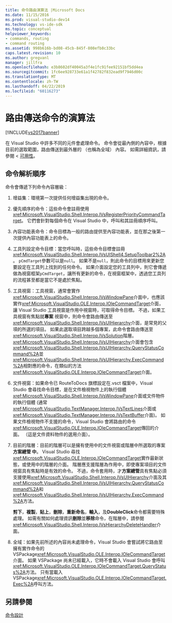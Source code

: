 ```yaml
---
title: 命令路由演算法 |Microsoft Docs
ms.date: 11/15/2016
ms.prod: visual-studio-dev14
ms.technology: vs-ide-sdk
ms.topic: conceptual
helpviewer_keywords:
- commands, routing
- command routing
ms.assetid: 998b616b-bd08-45cb-845f-808efb8c33bc
caps.latest.revision: 10
ms.author: gregvanl
manager: jillfra
ms.openlocfilehash: e3b8602df40045a3f4e1fc91fee92151bf5dd4ea
ms.sourcegitcommit: 1fc6ee928733e61a1f42782f832ead9f7946d00c
ms.translationtype: MT
ms.contentlocale: zh-TW
ms.lasthandoff: 04/22/2019
ms.locfileid: "60116273"
---
```

# <a name="command-routing-algorithm"></a>路由傳送命令的演算法
[!INCLUDE[vs2017banner](../../includes/vs2017banner.md)]

在 Visual Studio 中許多不同的元件會處理命令。 命令會從最內側的內容中，根據目前的選取範圍，路由傳送到最外層的 （也稱為全域） 內容。 如需詳細資訊，請參閱 <<c0> [ 可用性](../../extensibility/internals/command-availability.md)。  
  
## <a name="order-of-command-resolution"></a>命令解析順序  
 命令會傳遞下列命令內容層級：  
  
1. 增益集：環境第一次提供任何增益集出現的命令。  
  
2. 優先順序的命令：這些命令會註冊使用<xref:Microsoft.VisualStudio.Shell.Interop.IVsRegisterPriorityCommandTarget>。 它們會針對每個命令在 Visual Studio 中，呼叫和其註冊順序呼叫。  
  
3. 內容功能表命令：命令目標為一般的路由提供至內容功能表，並在那之後第一次提供內容功能表上的命令。  
  
4. 工具列設定命令目標：當您呼叫時，這些命令目標會註冊<xref:Microsoft.VisualStudio.Shell.Interop.IVsUIShell4.SetupToolbar2%2A>。 `pCmdTarget`參數可以是`null`。 如果不是`null`，則此命令的目標用來更新您要設定在工具列上找到的任何命令。 如果介面設定您的工具列中，則它會傳遞做為視窗框架`pCmdTarget`，讓所有更新的命令，在視窗框架中，透過您工具列的流程甚至都是當它不是處於焦點。  
  
5. 工具視窗：工具視窗，通常會實作<xref:Microsoft.VisualStudio.Shell.Interop.IVsWindowPane>介面中，也應該實作<xref:Microsoft.VisualStudio.OLE.Interop.IOleCommandTarget>介面，讓 Visual Studio 工具視窗是作用中視窗時，可取得命令目標。 不過，如果工具視窗有焦點就**專案** 視窗中，則命令會路由傳送至<xref:Microsoft.VisualStudio.Shell.Interop.IVsUIHierarchy>介面，是常見的父項的所選的項目。 如果此選取項目跨越多個專案，此命令會路由傳送至<xref:Microsoft.VisualStudio.Shell.Interop.IVsSolution>階層。 <xref:Microsoft.VisualStudio.Shell.Interop.IVsUIHierarchy>介面會包含<xref:Microsoft.VisualStudio.Shell.Interop.IVsUIHierarchy.QueryStatusCommand%2A>並<xref:Microsoft.VisualStudio.Shell.Interop.IVsUIHierarchy.ExecCommand%2A>相對應的命令，在類似的方法<xref:Microsoft.VisualStudio.OLE.Interop.IOleCommandTarget>介面。  
  
6. 文件視窗：如果命令已 RouteToDocs 旗標設定在.vsct 檔案中，Visual Studio 會尋找命令目標，是在文件檢視物件上的執行個體<xref:Microsoft.VisualStudio.Shell.Interop.IVsWindowPane>介面或文件物件的執行個體 (通常<xref:Microsoft.VisualStudio.TextManager.Interop.IVsTextLines>介面或<xref:Microsoft.VisualStudio.TextManager.Interop.IVsTextBuffer>介面)。 如果文件檢視物件不支援的命令，Visual Studio 會將路由的命令<xref:Microsoft.VisualStudio.OLE.Interop.IOleCommandTarget>傳回的介面。 （這是文件資料物件的選用介面）。  
  
7. 目前的階層：目前的階層可以是擁有使用中的文件視窗或階層中所選取的專案**方案總管 中**。 Visual Studio 尋找<xref:Microsoft.VisualStudio.OLE.Interop.IOleCommandTarget>實作最新狀態，或使用中的階層的介面。 階層應支援階層為作用中，即使專案項目的文件視窗具有焦點時是有效的命令。 不過，命令套用時，才**方案總管**具有焦點必須支援使用<xref:Microsoft.VisualStudio.Shell.Interop.IVsUIHierarchy>介面及其<xref:Microsoft.VisualStudio.Shell.Interop.IVsUIHierarchy.QueryStatusCommand%2A>和<xref:Microsoft.VisualStudio.Shell.Interop.IVsUIHierarchy.ExecCommand%2A>方法。  
  
     **剪下**，**複製**，**貼上**，**刪除**，**重新命名**，**輸入**，及**DoubleClick**命令都需要特殊處理。 如需有關如何處理資訊**刪除**並**移除**命令，在階層中，請參閱<xref:Microsoft.VisualStudio.Shell.Interop.IVsHierarchyDeleteHandler>介面。  
  
8. 全域：如果先前所述的內容尚未處理命令，Visual Studio 會嘗試將它路由至擁有實作命令的 VSPackage<xref:Microsoft.VisualStudio.OLE.Interop.IOleCommandTarget>介面。 如果 VSPackage 尚未已經載入，它時不會載入 Visual Studio 會呼叫<xref:Microsoft.VisualStudio.OLE.Interop.IOleCommandTarget.QueryStatus%2A>方法。 只有當載入 VSPackage<xref:Microsoft.VisualStudio.OLE.Interop.IOleCommandTarget.Exec%2A>呼叫方法。  
  
## <a name="see-also"></a>另請參閱  
 [命令設計](../../extensibility/internals/command-design.md)
